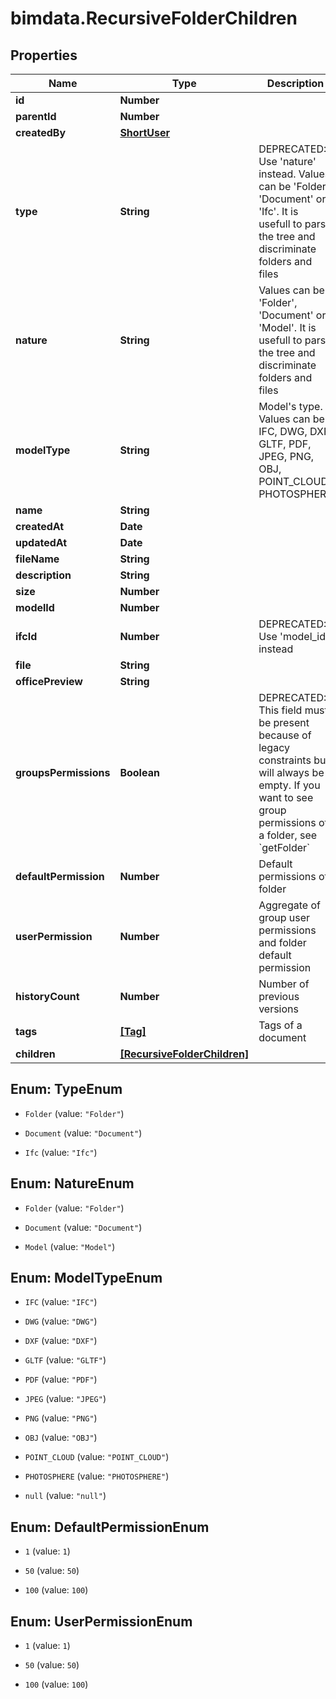 # bimdata.RecursiveFolderChildren

## Properties

Name | Type | Description | Notes
------------ | ------------- | ------------- | -------------
**id** | **Number** |  | 
**parentId** | **Number** |  | [readonly] 
**createdBy** | [**ShortUser**](ShortUser.md) |  | [optional] 
**type** | **String** | DEPRECATED: Use &#39;nature&#39; instead. Values can be &#39;Folder&#39;, &#39;Document&#39; or &#39;Ifc&#39;. It is usefull to parse the tree and discriminate folders and files | [readonly] 
**nature** | **String** | Values can be &#39;Folder&#39;, &#39;Document&#39; or &#39;Model&#39;. It is usefull to parse the tree and discriminate folders and files | [readonly] 
**modelType** | **String** | Model&#39;s type. Values can be IFC, DWG, DXF, GLTF, PDF, JPEG, PNG, OBJ, POINT_CLOUD, PHOTOSPHERE | [readonly] 
**name** | **String** |  | 
**createdAt** | **Date** |  | 
**updatedAt** | **Date** |  | 
**fileName** | **String** |  | [optional] 
**description** | **String** |  | [optional] 
**size** | **Number** |  | [optional] 
**modelId** | **Number** |  | [readonly] 
**ifcId** | **Number** | DEPRECATED: Use &#39;model_id&#39; instead | [readonly] 
**file** | **String** |  | [optional] 
**officePreview** | **String** |  | [optional] 
**groupsPermissions** | **Boolean** | DEPRECATED: This field must be present because of legacy constraints but will always be empty. If you want to see group permissions of a folder, see &#x60;getFolder&#x60; | [readonly] 
**defaultPermission** | **Number** | Default permissions of folder | [readonly] 
**userPermission** | **Number** | Aggregate of group user permissions and folder default permission | [readonly] 
**historyCount** | **Number** | Number of previous versions | [readonly] 
**tags** | [**[Tag]**](Tag.md) | Tags of a document | [readonly] 
**children** | [**[RecursiveFolderChildren]**](RecursiveFolderChildren.md) |  | [optional] 



## Enum: TypeEnum


* `Folder` (value: `"Folder"`)

* `Document` (value: `"Document"`)

* `Ifc` (value: `"Ifc"`)





## Enum: NatureEnum


* `Folder` (value: `"Folder"`)

* `Document` (value: `"Document"`)

* `Model` (value: `"Model"`)





## Enum: ModelTypeEnum


* `IFC` (value: `"IFC"`)

* `DWG` (value: `"DWG"`)

* `DXF` (value: `"DXF"`)

* `GLTF` (value: `"GLTF"`)

* `PDF` (value: `"PDF"`)

* `JPEG` (value: `"JPEG"`)

* `PNG` (value: `"PNG"`)

* `OBJ` (value: `"OBJ"`)

* `POINT_CLOUD` (value: `"POINT_CLOUD"`)

* `PHOTOSPHERE` (value: `"PHOTOSPHERE"`)

* `null` (value: `"null"`)





## Enum: DefaultPermissionEnum


* `1` (value: `1`)

* `50` (value: `50`)

* `100` (value: `100`)





## Enum: UserPermissionEnum


* `1` (value: `1`)

* `50` (value: `50`)

* `100` (value: `100`)




